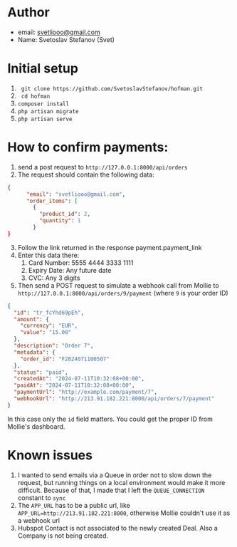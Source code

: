 # Author
- email: svetliooo@gmail.com
- Name: Svetoslav Stefanov (Svet)

# Initial setup
1. ``` git clone https://github.com/SvetoslavStefanov/hofman.git```
2. ``` cd hofman```
3. ``` composer install ```
4. ``` php artisan migrate ```
5. ``` php artisan serve ```

# How to confirm payments:
1. send a post request to `http://127.0.0.1:8000/api/orders`
2. The request should contain the following data:
```json
{
      "email": "svetliooo@gmail.com",
      "order_items": [
        {
          "product_id": 2,
          "quantity": 1
        }
}
```
3. Follow the link returned in the response payment.payment_link
4. Enter this data there:
   1. Card Number: 5555 4444 3333 1111 
   2. Expiry Date: Any future date 
   3. CVC: Any 3 digits
5. Then send a POST request to simulate a webhook call from Mollie to `http://127.0.0.1:8000/api/orders/9/payment` (where `9` is your order ID)
```json
{
  "id": "tr_fcYhd69pEh",
  "amount": {
    "currency": "EUR",
    "value": "15.00"
  },
  "description": "Order 7",
  "metadata": {
    "order_id": "F2024071100507"
  },
  "status": "paid",
  "createdAt": "2024-07-11T10:32:08+00:00",
  "paidAt": "2024-07-11T10:32:08+00:00",
  "paymentUrl": "http://example.com/payment/7",
  "webhookUrl": "http://213.91.182.221:8000/api/orders/7/payment"
}
```
In this case only the `id` field matters. You could get the proper ID from Mollie's dashboard.

# Known issues
1. I wanted to send emails via a Queue in order not to slow down the request, but running things on a local environment would make it more difficult. Because of that, I made that I left the `QUEUE_CONNECTION` constant to `sync`
2. The `APP_URL` has to be a public url, like `APP_URL=http://213.91.182.221:8000`, otherwise Mollie couldn't use it as a webhook url
3. Hubspot Contact is not associated to the newly created Deal. Also a Company is not being created.